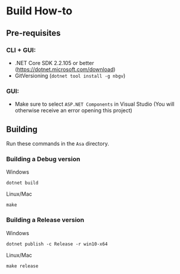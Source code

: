 # Build How-to

## Pre-requisites

### CLI + GUI:
- .NET Core SDK 2.2.105 or better (https://dotnet.microsoft.com/download)
- GitVersioning (```dotnet tool install -g nbgv```)

### GUI: 
- Make sure to select ```ASP.NET Components``` in Visual Studio (You will otherwise receive an error opening this project)

## Building

Run these commands in the ```Asa``` directory.

### Building a Debug version

Windows
```
dotnet build
```

Linux/Mac
```
make
```

### Building a Release version

Windows
```
dotnet publish -c Release -r win10-x64
```

Linux/Mac
```
make release
```
